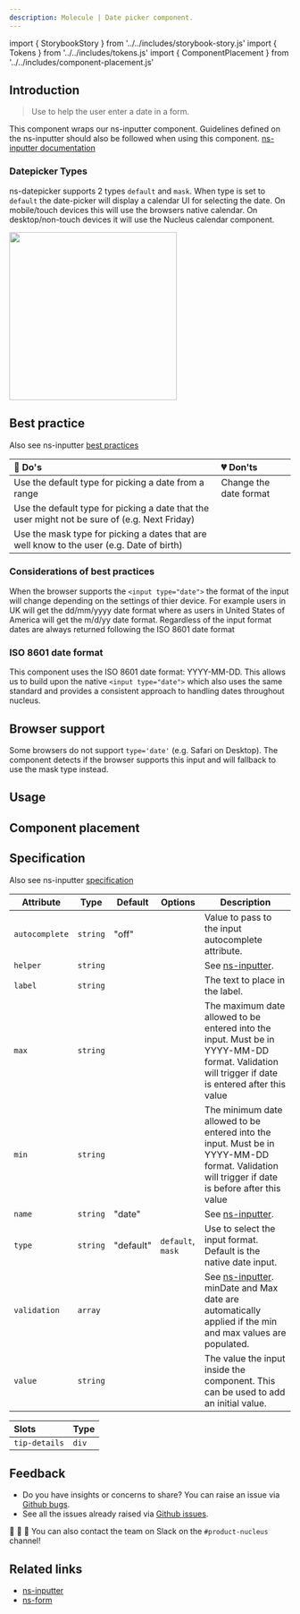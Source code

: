 ```yaml
---
description: Molecule | Date picker component.
---
```


import { StorybookStory } from '../../includes/storybook-story.js'
import { Tokens } from '../../includes/tokens.js'
import { ComponentPlacement } from '../../includes/component-placement.js'

## Introduction

> Use to help the user enter a date in a form.

This component wraps our ns-inputter component. Guidelines defined on the ns-inputter should also be followed when using this component.
[ns-inputter documentation](components/ns-inputter.md)

### Datepicker Types

ns-datepicker supports 2 types `default` and `mask`.
When type is set to `default` the date-picker will display a calendar UI for selecting the date.  On mobile/touch devices this will use the browsers native calendar.  On desktop/non-touch devices it will use the Nucleus calendar component.

<img src="https://user-images.githubusercontent.com/4298413/104186377-388d6d00-540e-11eb-8365-1e59eab2c738.png" height="300" />

## Best practice

Also see ns-inputter [best practices](ns-inputter.md#considerations-of-best-practices)

| 💚 Do's | 💔 Don'ts |
| :--- | :--- |
| Use the default type for picking a date from a range | Change the date format |
| Use the default type for picking a date that the user might not be sure of (e.g. Next Friday) |  |
| Use the mask type for picking a dates that are well know to the user (e.g. Date of birth) |  |

### Considerations of best practices

When the browser supports the `<input type="date">` the format of the input will change depending on the settings of thier device. For example users in UK will get the dd/mm/yyyy date format where as users in United States of America will get the m/d/yy date format. Regardless of the input format dates are always returned following the ISO 8601 date format

### ISO 8601 date format

This component uses the ISO 8601 date format: YYYY-MM-DD. This allows us to build upon the native `<input type="date">` which also uses the same standard and provides a consistent approach to handling dates throughout nucleus.

## Browser support

Some browsers do not support `type='date'` (e.g. Safari on Desktop). The component detects if the browser supports this input and will fallback to use the mask type instead.

## Usage

<StorybookStory story="form-components-ns-datepicker--standard"></StorybookStory>

## Component placement

<ComponentPlacement component="ns-datepicker" parentComponents="ns-form,ns-fieldset"></ComponentPlacement>

## Specification

Also see ns-inputter [specification](components/ns-inputter.md#specification)

| Attribute      | Type      | Default   | Options | Description |
|----------------|-----------|-----------|---------|-----------|
| `autocomplete` | `string`  | "off"     |         | Value to pass to the input autocomplete attribute.
| `helper`       | `string`  |           |         | See [ns-inputter](components/ns-inputter.md#specification). |
| `label`        | `string`  |           |         | The text to place in the label. |
| `max`          | `string`  |           |         | The maximum date allowed to be entered into the input. Must be in YYYY-MM-DD format. Validation will trigger if date is entered after this value |
| `min`          | `string`  |           |         | The minimum date allowed to be entered into the input. Must be in YYYY-MM-DD format. Validation will trigger if date is before after this value |
| `name`         | `string`  | "date"    |         | See [ns-inputter](components/ns-inputter.md#specification). |
| `type`         | `string`  | "default" | `default`, `mask` | Use to select the input format. Default is the native date input. |
| `validation`   | `array`   |           |         | See [ns-inputter](components/ns-inputter.md#specification). minDate and Max date are automatically applied if the min and max values are populated. |
| `value`        | `string`  |           |         | The value the input inside the component. This can be used to add an initial value. |

| Slots | Type |
| :--- | :--- |
| `tip-details` | `div` |

<Tokens component="datepicker"></Tokens>

## Feedback

* Do you have insights or concerns to share? You can raise an issue via [Github bugs](https://github.com/ConnectedHomes/nucleus/issues/new?assignees=&labels=Bug&template=a--bug-report.md&title=[bug]%20[ns-form]).
* See all the issues already raised via [Github issues](https://github.com/connectedHomes/nucleus/issues?utf8=%E2%9C%93&q=is%3Aopen+is%3Aissue+label%3ABug+[ns-form]).

💩 🎉 🦄 You can also contact the team on Slack on the `#product-nucleus` channel!


## Related links

* [ns-inputter](components/ns-inputter.md)
* [ns-form](components/ns-fieldset.md)
